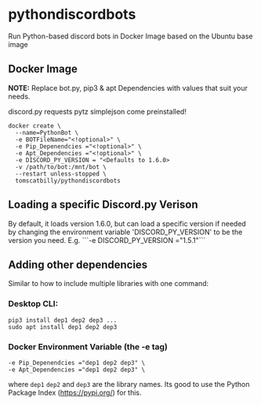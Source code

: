 # pythondiscordbots
Run Python-based discord bots in Docker
Image based on the Ubuntu base image

<h2> Docker Image</h2>
<strong>NOTE:</strong> Replace bot.py, pip3 & apt Dependencies with values that suit your needs.

discord.py requests pytz simplejson come preinstalled!


```
docker create \
  --name=PythonBot \
  -e BOTFileName="<!optional>" \ 
  -e Pip_Depenendcies ="<!optional>" \ 
  -e Apt_Dependencies ="<!optional>" \ 
  -e DISCORD_PY_VERSION = "<Defaults to 1.6.0>
  -v /path/to/bot:/mnt/bot \
  --restart unless-stopped \
  tomscatbilly/pythondiscordbots
```

<h2>Loading a specific Discord.py Verison</h2>
By default, it loads version 1.6.0, but can load a specific version if needed by changing the environment variable 'DISCORD_PY_VERSION' to be the version you need. 
E.g. ```-e DISCORD_PY_VERSION ="1.5.1"```

<h2> Adding other  dependencies </h2>
Similar to how to include multiple libraries with one command:
<h3>Desktop CLI: </h3>

```
pip3 install dep1 dep2 dep3 ...
sudo apt install dep1 dep2 dep3
```

<h3>Docker Environment Variable (the -e tag)</h3>

```
-e Pip_Depenendcies ="dep1 dep2 dep3" \ 
-e Apt_Dependencies ="dep1 dep2 dep3" \
```

where `dep1` `dep2` and `dep3` are the library names. Its good to use the Python Package Index (https://pypi.org/) for this.
